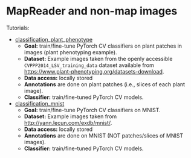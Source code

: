 # MapReader and non-map images

Tutorials:

- [classification_plant_phenotype](https://github.com/Living-with-machines/MapReader/tree/main/examples/non-maps/classification_plant_phenotype)
  * **Goal:** train/fine-tune PyTorch CV classifiers on plant patches in images (plant phenotyping example).
  * **Dataset:** Example images taken from the openly accessible `CVPPP2014_LSV_training_data` dataset available from https://www.plant-phenotyping.org/datasets-download. 
  * **Data access:** locally stored
  * **Annotations** are done on plant patches (i.e., slices of each plant image).
  * **Classifier:** train/fine-tuned PyTorch CV models.
- [classification_mnist](https://github.com/Living-with-machines/MapReader/tree/main/examples/non-maps/classification_mnist)
  * **Goal:** train/fine-tune PyTorch CV classifiers on MNIST.
  * **Dataset:** Example images taken from http://yann.lecun.com/exdb/mnist/. 
  * **Data access:** locally stored
  * **Annotations** are done on MNIST (NOT patches/slices of MNIST images).
  * **Classifier:** train/fine-tuned PyTorch CV models.
